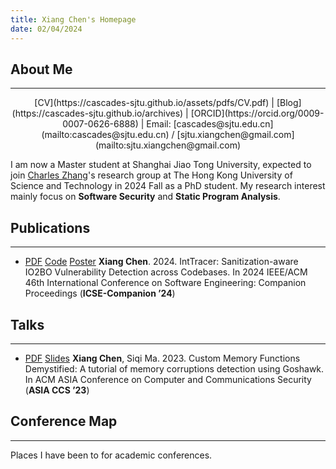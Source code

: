 ```yaml
---
title: Xiang Chen's Homepage
date: 02/04/2024
---
```


<!-- generate html using pandoc: pandoc --standalone --template _homepage/template.html _homepage/index.md -o index.html -->

## About Me

---

<center>
[CV](https://cascades-sjtu.github.io/assets/pdfs/CV.pdf) | [Blog](https://cascades-sjtu.github.io/archives) | [ORCID](https://orcid.org/0009-0007-0626-6888) | Email: [cascades@sjtu.edu.cn](mailto:cascades@sjtu.edu.cn) / [sjtu.xiangchen@gmail.com](mailto:sjtu.xiangchen@gmail.com)
</center>

I am now a Master student at Shanghai Jiao Tong University, expected to join [Charles Zhang](https://cse.hkust.edu.hk/~charlesz)'s research group at The Hong Kong University of Science and Technology in 2024 Fall as a PhD student. My research interest mainly focus on **Software Security** and **Static Program Analysis**.

## Publications

---

- [PDF](https://cascades-sjtu.github.io/assets/pdfs/inttracer-icsesrc24.pdf) [Code](https://github.com/cascades-sjtu/tracer-infer) [Poster]() **Xiang Chen**. 2024. IntTracer: Sanitization-aware IO2BO Vulnerability Detection across Codebases. In 2024 IEEE/ACM 46th International Conference on Software Engineering: Companion Proceedings (**ICSE-Companion ’24**)

## Talks

---

- [PDF](https://github.com/cascades-sjtu/Goshawk-tutorial/blob/main/proposal/proposal.pdf) [Slides](https://github.com/cascades-sjtu/Goshawk-tutorial/blob/main/slide/asiaccs23-tutorial-export.pdf) **Xiang Chen**, Siqi Ma. 2023. Custom Memory Functions Demystified: A tutorial of memory corruptions detection using Goshawk. In ACM ASIA Conference on Computer and Communications Security (**ASIA CCS ’23**)

## Conference Map

---

Places I have been to for academic conferences.
